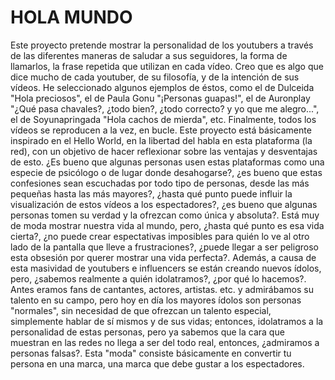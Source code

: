 # HOLA MUNDO
Este proyecto pretende mostrar la personalidad de los youtubers a través de las diferentes maneras de saludar a sus seguidores, la forma de llamarlos, la frase repetida que utilizan en cada vídeo. Creo que es algo que dice mucho de cada youtuber, de su filosofía, y de la intención de sus vídeos. He seleccionado algunos ejemplos de éstos, como el de Dulceida "Hola preciosos", el de Paula Gonu "¡Personas guapas!", el de Auronplay "¿Qué pasa chavales?, ¿todo bien?, ¿todo correcto? y yo que me alegro...", el de Soyunapringada "Hola cachos de mierda", etc. Finalmente, todos los vídeos se reproducen a la vez, en bucle. 
Este proyecto está básicamente inspirado en el Hello World, en la libertad del habla en esta plataforma (la red), con un objetivo de hacer reflexionar sobre las ventajas y desventajas de esto. ¿Es bueno que algunas personas usen estas plataformas como una especie de psicólogo o de lugar donde desahogarse?, ¿es bueno que estas confesiones sean escuchadas por todo tipo de personas, desde las más pequeñas hasta las más mayores?, ¿hasta qué punto puede influir la visualización de estos vídeos a los espectadores?, ¿es bueno que algunas personas tomen su verdad y la ofrezcan como única y absoluta?. Está muy de moda mostrar nuestra vida al mundo, pero, ¿hasta qué punto es esa vida cierta?, ¿no puede crear espectativas imposibles para quién lo ve al otro lado de la pantalla que lleve a frustraciones?, ¿puede llegar a ser peligroso esta obsesión por querer mostrar una vida perfecta?. Además, a causa de esta masividad de youtubers e influencers se están creando nuevos ídolos, pero, ¿sabemos realmente a quién idolatramos?, ¿por qué lo hacemos?. Antes eramos fans de cantantes, actores, artistas. etc. y admirábamos su talento en su campo, pero hoy en día los mayores ídolos son personas "normales", sin necesidad de que ofrezcan un talento especial, simplemente hablar de sí mismos y de sus vidas; entonces, idolatramos a la personalidad de estas personas, pero ya sabemos que la cara que muestran en las redes no llega a ser del todo real, entonces, ¿admiramos a personas falsas?. Esta "moda" consiste básicamente en convertir tu persona en una marca, una marca que debe gustar a los espectadores.

